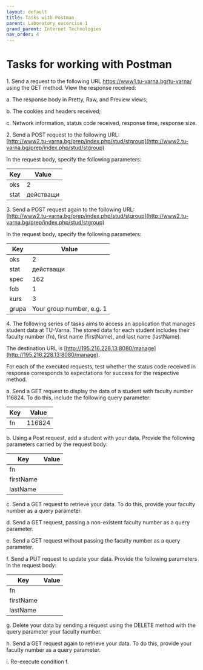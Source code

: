 ```yaml
---
layout: default
title: Tasks with Postman
parent: Laboratory excercise 1
grand_parent: Internet Technologies
nav_order: 4
---
```



# Tasks for working with Postman

1\.      Send a request to the following URL https://www1.tu-varna.bg/tu-varna/ using the GET method. View the response received:

a.      The response body in Pretty, Raw, and Preview views;

b.      The cookies and headers received;

c.      Network information, status code received, response time, response size.



2\.      Send a POST request to the following URL:\
[http://www2.tu-varna.bg/prep/index.php/stud/stgroup](http://www2.tu-varna.bg/prep/index.php/stud/stgroup)

In the request body, specify the following parameters:

| Key  | Value     |
| ---- | --------- |
| oks  | 2         |
| stat | действащи |



3\.      Send a POST request again to the following URL:\
[http://www2.tu-varna.bg/prep/index.php/stud/stgroup](http://www2.tu-varna.bg/prep/index.php/stud/stgroup)

In the request body, specify the following parameters:

| Key   | Value                            |
| ----- | -------------------------------- |
| oks   | 2                                |
| stat  | действащи                        |
| spec  | 162                              |
| fob   | 1                                |
| kurs  | 3                                |
| grupa | Your group number, e.g. 1        |



4\.     The following series of tasks aims to access an application that manages student data at TU-Varna. The stored data for each student includes their faculty number (fn), first name (firstName), and last name (lastName). 

The destination URL is [http://195.216.228.13:8080/manage](http://195.216.228.13:8080/manage).

For each of the executed requests, test whether the status code received in response corresponds to expectations for success for the respective method.

a.      Send a GET request to display the data of a student with faculty number 116824. To do this, include the following query parameter:

| Key | Value  |
| --- | ------ |
| fn  | 116824 |

b.      Using a Post request, add a student with your data. Provide the following parameters carried by the request body:

| Key       | Value            |
| --------- | ---------------- |
| fn        | <Your FN>      |
| firstName | <Your name>     |
| lastName  | <Your surname> |



c.      Send a GET request to retrieve your data. To do this, provide your faculty number as a query parameter.

d.      Send a GET request, passing a non-existent faculty number as a query parameter.

e.      Send a GET request without passing the faculty number as a query parameter.

f.      Send a PUT request to update your data. Provide the following parameters in the request body:

| Key       | Value           |
| --------- | --------------- |
| fn        | <Prevoius FN> |
| firstName | <New name>      |
| lastName  | <New surname>  |

g.      Delete your data by sending a request using the DELETE method with the query parameter your faculty number.

h.     Send a GET request again to retrieve your data. To do this, provide your faculty number as a query parameter.

i.     Re-execute condition f.
